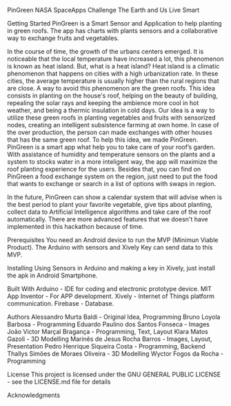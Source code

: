 PinGreen
NASA SpaceApps Challenge
The Earth and Us
Live Smart

Getting Started
PinGreen is a Smart Sensor and Application to help planting in green roofs. The app has charts with plants sensors and a collaborative way to exchange fruits and vegetables.

In the course of time, the growth of the urbans centers emerged. It is noticeable that the local temperature have increased a lot, this phenomenon is known as heat island.
But, what is a heat island? Heat island is a climatic phenomenon that happens on cities with a high urbanization rate. In these cities, the average temperature is usually higher than the rural regions that are close.
A way to avoid this phenomenon are the green roofs. This idea consists in planting on the house's roof, helping on the beauty of building, repealing the solar rays and keeping the ambience more cool in hot weather, and being a thermic insulation in cold days.
Our idea is a way to utilize these green roofs in planting vegetables and fruits with sensorized nodes, creating an intelligent subsistence farming at own home. In case of the over production, the person can made exchanges with other houses that has the same green roof.
To help this idea, we made PinGreen. PinGreen is a smart app what help you to take care of your roof’s garden. With assistance of humidity and temperature sensors on the plants and a system to stocks water in a more inteligent way, the app will maximize the roof planting experience for the users.
Besides that, you can find on PinGreen a food exchange system on the region, just need to put the food that wants to exchange or search in a list of options with swaps in region.

In the future, PinGreen can show a calendar system that will advise when is the best period to plant your favorite vegetable, give tips about planting, collect data to Artificial Intelligence algorithms and take care of the roof automatically. There are more advanced features that we doesn't have implemented in this hackathon because of time. 

Prerequisites
You need an Android device to run the MVP (Minimun Viable Product). The Arduino with sensors and Xively Key can send data to this MVP.

Installing
Using Sensors in Arduino and making a key in Xively, just install the apk in Android Smartphone.

Built With
Arduino - IDE for coding and electronic prototype device.
MIT App Inventor - For APP development.
Xively - Internet of Things platform communication.
Firebase - Database.

Authors
Alessandro Murta Baldi - Original Idea, Programming
Bruno Loyola Barbosa - Programming
Eduardo Paulino dos Santos Fonseca - Images
João Victor Marçal Bragança - Programming, Text, Layout
Klara Matos Gazoli - 3D Modelling
Marinês de Jesus Rocha Barros - Images, Layout, Presentation
Pedro Henrique Siqueira Costa - Programming, Backend
Thallys Simões de Moraes Oliveira - 3D Modelling
Wyctor Fogos da Rocha - Programming

License
This project is licensed under the GNU GENERAL PUBLIC LICENSE - see the LICENSE.md file for details

Acknowledgments
